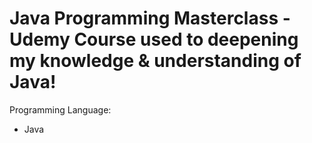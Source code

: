 # Java Programming Masterclass - Udemy Course used to deepening my knowledge & understanding of Java!

Programming Language:
- Java

